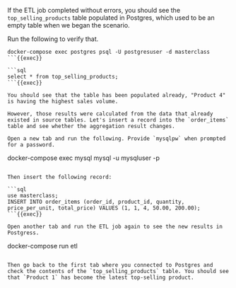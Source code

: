 
If the ETL job completed without errors, you should see the `top_selling_products` table populated in Postgres, which used to be an empty table when we began the scenario.

Run the following to verify that.

```
docker-compose exec postgres psql -U postgresuser -d masterclass
```{{exec}}

```sql
select * from top_selling_products;
```{{exec}}

You should see that the table has been populated already, "Product 4" is having the highest sales volume.

However, those results were calculated from the data that already existed in source tables. Let's insert a record into the `order_items` table and see whether the aggregation result changes.

Open a new tab and run the following. Provide `mysqlpw` when prompted for a password.

```
docker-compose exec mysql mysql -u mysqluser -p
```{{exec}}

Then insert the following record:

```sql
use masterclass;
INSERT INTO order_items (order_id, product_id, quantity, price_per_unit, total_price) VALUES (1, 1, 4, 50.00, 200.00);
```{{exec}}

Open another tab and run the ETL job again to see the new results in Postgress.

```
docker-compose run etl
```{{exec}}

Then go back to the first tab where you connected to Postgres and check the contents of the `top_selling_products` table. You should see that `Product 1` has become the latest top-selling product.

